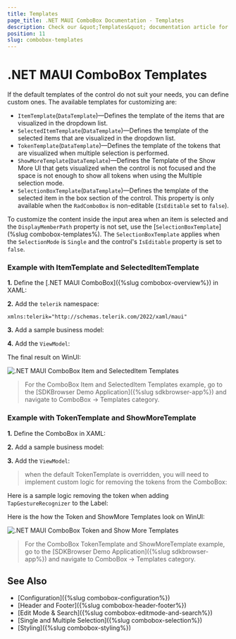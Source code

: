 ```yaml
---
title: Templates
page_title: .NET MAUI ComboBox Documentation - Templates
description: Check our &quot;Templates&quot; documentation article for Telerik ComboBox for .NET MAUI control.
position: 11
slug: combobox-templates
---
```


# .NET MAUI ComboBox Templates

If the default templates of the control do not suit your needs, you can define custom ones. The available templates for customizing are:

* `ItemTemplate`(`DataTemplate`)&mdash;Defines the template of the items that are visualized in the dropdown list.
* `SelectedItemTemplate`(`DataTemplate`)&mdash;Defines the template of the selected items that are visualized in the dropdown list.
* `TokenTemplate`(`DataTemplate`)&mdash;Defines the template of the tokens that are visualized when multiple selection is performed.
* `ShowMoreTemplate`(`DataTemplate`)&mdash;Defines the Template of the Show More UI that gets visualized when the control is not focused and the space is not enough to show all tokens when using the Multiple selection mode.
* `SelectionBoxTemplate`(`DataTemplate`)&mdash;Defines the template of the selected item in the box section of the control. This property is only available when the `RadComboBox` is non-editable (`IsEditable` set to `false`).

To customize the content inside the input area when an item is selected and the `DisplayMemberPath` property is not set, use the [`SelectionBoxTemplate`](%slug combobox-templates%). The `SelectionBoxTemplate` applies when the `SelectionMode` is `Single` and the control's `IsEditable` property is set to `false`.

### Example with ItemTemplate and SelectedItemTemplate

**1.** Define the [.NET MAUI ComboBox]({%slug combobox-overview%}) in XAML:

<snippet id='combobox-item-selecteditem-templates'/>

**2.** Add the `telerik` namespace:

```XAML
xmlns:telerik="http://schemas.telerik.com/2022/xaml/maui"
```

**3.** Add a sample business model:

<snippet id='combobox-city-businessmodel'/>

**4.** Add the `ViewModel`:

<snippet id='combobox-cities-viewmodel'/>

The final result on WinUI: 

![.NET MAUI ComboBox Item and SelectedItem Templates](images/combobox-item-selecteditem-templates.png)

> For the ComboBox Item and SelectedItem Templates example, go to the [SDKBrowser Demo Application]({%slug sdkbrowser-app%}) and navigate to ComboBox -> Templates category.

### Example with TokenTemplate and ShowMoreTemplate

**1.** Define the ComboBox in XAML:

<snippet id='combobox-tokentemplate'/>

**2.** Add a sample business model:

<snippet id='combobox-city-businessmodel'/>

**3.** Add the `ViewModel`:

<snippet id='combobox-cities-viewmodel'/>

> when the default TokenTemplate is overridden, you will need to implement custom logic for removing the tokens from the ComboBox:

Here is a sample logic removing the token when adding `TapGestureRecognizer` to the Label:

<snippet id='remove-the-selecteditem'/>

Here is the how the Token and ShowMore Templates look on WinUI:

![.NET MAUI ComboBox Token and Show More Templates](images/combobox-token-showmore-templates.png)

> For the ComboBox TokenTemplate and ShowMoreTemplate example, go to the [SDKBrowser Demo Application]({%slug sdkbrowser-app%}) and navigate to ComboBox -> Templates category.

## See Also

- [Configuration]({%slug combobox-configuration%})
- [Header and Footer]({%slug combobox-header-footer%})
- [Edit Mode & Search]({%slug combobox-editmode-and-search%}) 
- [Single and Multiple Selection]({%slug combobox-selection%})
- [Styling]({%slug combobox-styling%})
